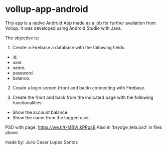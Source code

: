 # vollup-app-android

This app is a native Android App made as a job for further avaliation from Vollup.
It was developed using Android Studio with Java.

The objective is:
1. Create in Firebase a database with the following fields:

- id.
- user.
- name.
- password.
- balance.

2. Create a login screen (front and back) connecting with Firebase.

3. Create the front and back from the indicated page with the following functionalities:

- Show the account balance.
- Show the name from the logged user.

PSD with page: https://we.tl/t-MBVLkPPgsB
Also in 'brydge_tela.psd' in files above.

made by:
Julio Cesar Lopes Santos